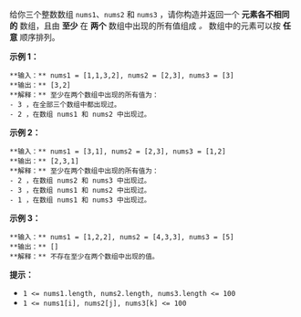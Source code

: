 给你三个整数数组 `nums1`、`nums2` 和 `nums3` ，请你构造并返回一个 **元素各不相同的** 数组，且由 **至少** 在
**两个** 数组中出现的所有值组成 _。_ 数组中的元素可以按 **任意** 顺序排列。



**示例 1：**

    
    
    **输入：** nums1 = [1,1,3,2], nums2 = [2,3], nums3 = [3]
    **输出：** [3,2]
    **解释：** 至少在两个数组中出现的所有值为：
    - 3 ，在全部三个数组中都出现过。
    - 2 ，在数组 nums1 和 nums2 中出现过。
    

**示例 2：**

    
    
    **输入：** nums1 = [3,1], nums2 = [2,3], nums3 = [1,2]
    **输出：** [2,3,1]
    **解释：** 至少在两个数组中出现的所有值为：
    - 2 ，在数组 nums2 和 nums3 中出现过。
    - 3 ，在数组 nums1 和 nums2 中出现过。
    - 1 ，在数组 nums1 和 nums3 中出现过。
    

**示例 3：**

    
    
    **输入：** nums1 = [1,2,2], nums2 = [4,3,3], nums3 = [5]
    **输出：** []
    **解释：** 不存在至少在两个数组中出现的值。
    



**提示：**

  * `1 <= nums1.length, nums2.length, nums3.length <= 100`
  * `1 <= nums1[i], nums2[j], nums3[k] <= 100`

